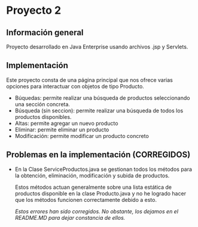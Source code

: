 
# Proyecto 2
  ## Información general
  Proyecto desarrollado en Java Enterprise usando archivos .jsp y Servlets.  

  ## Implementación
  Este proyecto consta de una página principal que nos ofrece varias opciones para interactuar con objetos de tipo Producto.

  - Búquedas: permite realizar una búsqueda de productos seleccionando una sección concreta.
  - Búsqueda (sin seccion): permite realizar una búsqueda de todos los productos disponibles.
  - Altas: permite agregar un nuevo producto
  - Eliminar: permite eliminar un producto
  - Modificación: permite modificar un producto concreto 
  
  ## Problemas en la implementación (CORREGIDOS)
  - En la Clase ServiceProductos.java se gestionan todos los métodos para la obtención, eliminación, modificación y subida de productos.
  
    Estos métodos actuan generalmente sobre una lista estática de productos disponible en la clase Producto.java y no he logrado hacer que los métodos funcionen correctamente debido a esto.

    _Estos errores han sido corregidos. No obstante, los dejamos en el README.MD para dejar constancia de ellos._ 

  
